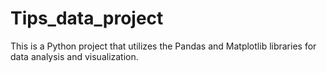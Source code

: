 # Tips_data_project
This is a Python project that utilizes the Pandas and Matplotlib libraries for data analysis and visualization.
